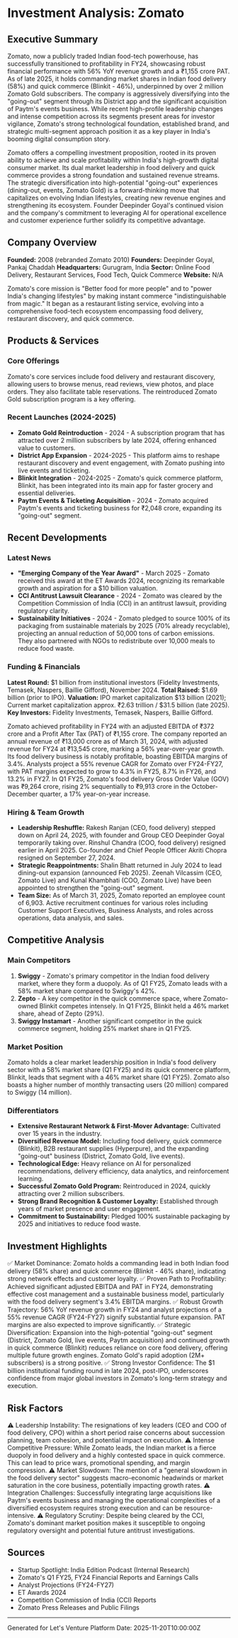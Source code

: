 # Investment Analysis: Zomato

## Executive Summary
Zomato, now a publicly traded Indian food-tech powerhouse, has successfully transitioned to profitability in FY24, showcasing robust financial performance with 56% YoY revenue growth and a ₹1,155 crore PAT. As of late 2025, it holds commanding market shares in Indian food delivery (58%) and quick commerce (Blinkit - 46%), underpinned by over 2 million Zomato Gold subscribers. The company is aggressively diversifying into the "going-out" segment through its District app and the significant acquisition of Paytm's events business. While recent high-profile leadership changes and intense competition across its segments present areas for investor vigilance, Zomato's strong technological foundation, established brand, and strategic multi-segment approach position it as a key player in India's booming digital consumption story.

Zomato offers a compelling investment proposition, rooted in its proven ability to achieve and scale profitability within India's high-growth digital consumer market. Its dual market leadership in food delivery and quick commerce provides a strong foundation and sustained revenue streams. The strategic diversification into high-potential "going-out" experiences (dining-out, events, Zomato Gold) is a forward-thinking move that capitalizes on evolving Indian lifestyles, creating new revenue engines and strengthening its ecosystem. Founder Deepinder Goyal's continued vision and the company's commitment to leveraging AI for operational excellence and customer experience further solidify its competitive advantage.

## Company Overview
**Founded:** 2008 (rebranded Zomato 2010)
**Founders:** Deepinder Goyal, Pankaj Chaddah
**Headquarters:** Gurugram, India
**Sector:** Online Food Delivery, Restaurant Services, Food Tech, Quick Commerce
**Website:** N/A

Zomato's core mission is "Better food for more people" and to "power India's changing lifestyles" by making instant commerce "indistinguishable from magic." It began as a restaurant listing service, evolving into a comprehensive food-tech ecosystem encompassing food delivery, restaurant discovery, and quick commerce.

## Products & Services

### Core Offerings
Zomato's core services include food delivery and restaurant discovery, allowing users to browse menus, read reviews, view photos, and place orders. They also facilitate table reservations. The reintroduced Zomato Gold subscription program is a key offering.

### Recent Launches (2024-2025)
- **Zomato Gold Reintroduction** - 2024 - A subscription program that has attracted over 2 million subscribers by late 2024, offering enhanced value to customers.
- **District App Expansion** - 2024-2025 - This platform aims to reshape restaurant discovery and event engagement, with Zomato pushing into live events and ticketing.
- **Blinkit Integration** - 2024-2025 - Zomato's quick commerce platform, Blinkit, has been integrated into its main app for faster grocery and essential deliveries.
- **Paytm Events & Ticketing Acquisition** - 2024 - Zomato acquired Paytm's events and ticketing business for ₹2,048 crore, expanding its "going-out" segment.

## Recent Developments

### Latest News
- **"Emerging Company of the Year Award"** - March 2025 - Zomato received this award at the ET Awards 2024, recognizing its remarkable growth and aspiration for a $10 billion valuation.
- **CCI Antitrust Lawsuit Clearance** - 2024 - Zomato was cleared by the Competition Commission of India (CCI) in an antitrust lawsuit, providing regulatory clarity.
- **Sustainability Initiatives** - 2024 - Zomato pledged to source 100% of its packaging from sustainable materials by 2025 (70% already recyclable), projecting an annual reduction of 50,000 tons of carbon emissions. They also partnered with NGOs to redistribute over 10,000 meals to reduce food waste.

### Funding & Financials
**Latest Round:** $1 billion from institutional investors (Fidelity Investments, Temasek, Naspers, Baillie Gifford), November 2024.
**Total Raised:** $1.69 billion (prior to IPO).
**Valuation:** IPO market capitalization $13 billion (2021); Current market capitalization approx. ₹2.63 trillion / $31.5 billion (late 2025).
**Key Investors:** Fidelity Investments, Temasek, Naspers, Baillie Gifford.

Zomato achieved profitability in FY24 with an adjusted EBITDA of ₹372 crore and a Profit After Tax (PAT) of ₹1,155 crore. The company reported an annual revenue of ₹13,000 crore as of March 31, 2024, with adjusted revenue for FY24 at ₹13,545 crore, marking a 56% year-over-year growth. Its food delivery business is notably profitable, boasting EBITDA margins of 3.4%. Analysts project a 55% revenue CAGR for Zomato over FY24-FY27, with PAT margins expected to grow to 4.3% in FY25, 8.7% in FY26, and 13.2% in FY27. In Q1 FY25, Zomato's food delivery Gross Order Value (GOV) was ₹9,264 crore, rising 2% sequentially to ₹9,913 crore in the October-December quarter, a 17% year-on-year increase.

### Hiring & Team Growth
- **Leadership Reshuffle:** Rakesh Ranjan (CEO, food delivery) stepped down on April 24, 2025, with founder and Group CEO Deepinder Goyal temporarily taking over. Rinshul Chandra (COO, food delivery) resigned earlier in April 2025. Co-founder and Chief People Officer Akriti Chopra resigned on September 27, 2024.
- **Strategic Reappointments:** Shalin Bhatt returned in July 2024 to lead dining-out expansion (announced Feb 2025). Zeenah Vilcassim (CEO, Zomato Live) and Kunal Khambhati (COO, Zomato Live) have been appointed to strengthen the "going-out" segment.
- **Team Size:** As of March 31, 2025, Zomato reported an employee count of 6,903. Active recruitment continues for various roles including Customer Support Executives, Business Analysts, and roles across operations, data analysis, and sales.

## Competitive Analysis

### Main Competitors
1.  **Swiggy** - Zomato's primary competitor in the Indian food delivery market, where they form a duopoly. As of Q1 FY25, Zomato leads with a 58% market share compared to Swiggy's 42%.
2.  **Zepto** - A key competitor in the quick commerce space, where Zomato-owned Blinkit competes intensely. In Q1 FY25, Blinkit held a 46% market share, ahead of Zepto (29%).
3.  **Swiggy Instamart** - Another significant competitor in the quick commerce segment, holding 25% market share in Q1 FY25.

### Market Position
Zomato holds a clear market leadership position in India's food delivery sector with a 58% market share (Q1 FY25) and its quick commerce platform, Blinkit, leads that segment with a 46% market share (Q1 FY25). Zomato also boasts a higher number of monthly transacting users (20 million) compared to Swiggy (14 million).

### Differentiators
- **Extensive Restaurant Network & First-Mover Advantage:** Cultivated over 15 years in the industry.
- **Diversified Revenue Model:** Including food delivery, quick commerce (Blinkit), B2B restaurant supplies (Hyperpure), and the expanding "going-out" business (District, Zomato Gold, live events).
- **Technological Edge:** Heavy reliance on AI for personalized recommendations, delivery efficiency, data analytics, and reinforcement learning.
- **Successful Zomato Gold Program:** Reintroduced in 2024, quickly attracting over 2 million subscribers.
- **Strong Brand Recognition & Customer Loyalty:** Established through years of market presence and user engagement.
- **Commitment to Sustainability:** Pledged 100% sustainable packaging by 2025 and initiatives to reduce food waste.

## Investment Highlights
✅ Market Dominance: Zomato holds a commanding lead in both Indian food delivery (58% share) and quick commerce (Blinkit - 46% share), indicating strong network effects and customer loyalty.
✅ Proven Path to Profitability: Achieved significant adjusted EBITDA and PAT in FY24, demonstrating effective cost management and a sustainable business model, particularly with the food delivery segment's 3.4% EBITDA margins.
✅ Robust Growth Trajectory: 56% YoY revenue growth in FY24 and analyst projections of a 55% revenue CAGR (FY24-FY27) signify substantial future expansion. PAT margins are also expected to improve significantly.
✅ Strategic Diversification: Expansion into the high-potential "going-out" segment (District, Zomato Gold, live events, Paytm acquisition) and continued growth in quick commerce (Blinkit) reduces reliance on core food delivery, offering multiple future growth engines. Zomato Gold's rapid adoption (2M+ subscribers) is a strong positive.
✅ Strong Investor Confidence: The $1 billion institutional funding round in late 2024, post-IPO, underscores confidence from major global investors in Zomato's long-term strategy and execution.

## Risk Factors
⚠️ Leadership Instability: The resignations of key leaders (CEO and COO of food delivery, CPO) within a short period raise concerns about succession planning, team cohesion, and potential impact on execution.
⚠️ Intense Competitive Pressure: While Zomato leads, the Indian market is a fierce duopoly in food delivery and a highly contested space in quick commerce. This can lead to price wars, promotional spending, and margin compression.
⚠️ Market Slowdown: The mention of a "general slowdown in the food delivery sector" suggests macro-economic headwinds or market saturation in the core business, potentially impacting growth rates.
⚠️ Integration Challenges: Successfully integrating large acquisitions like Paytm's events business and managing the operational complexities of a diversified ecosystem requires strong execution and can be resource-intensive.
⚠️ Regulatory Scrutiny: Despite being cleared by the CCI, Zomato's dominant market position makes it susceptible to ongoing regulatory oversight and potential future antitrust investigations.

## Sources
- Startup Spotlight: India Edition Podcast (Internal Research)
- Zomato's Q1 FY25, FY24 Financial Reports and Earnings Calls
- Analyst Projections (FY24-FY27)
- ET Awards 2024
- Competition Commission of India (CCI) Reports
- Zomato Press Releases and Public Filings

---
Generated for Let's Venture Platform
Date: 2025-11-20T10:00:00Z